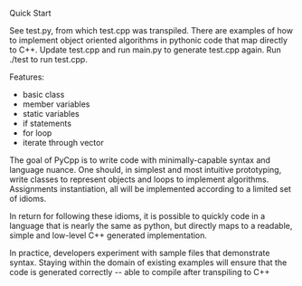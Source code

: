 
Quick Start

See test.py, from which test.cpp was 
transpiled. There are examples of how
to implement object oriented algorithms
in pythonic code that map directly to C++. 
Update test.cpp and run main.py to generate
test.cpp again. Run ./test to run test.cpp. 

Features:
- basic class
- member variables
- static variables
- if statements
- for loop
- iterate through vector

The goal of PyCpp is to write code with 
minimally-capable syntax and language nuance.
One should, in simplest and most intuitive
prototyping, write classes to represent objects
and loops to implement algorithms. Assignments
instantiation, all will be implemented 
according to a limited set of idioms.

In return for following these idioms, it is
possible to quickly code in a language that
is nearly the same as python, but directly
maps to a readable, simple and low-level
C++ generated implementation.

In practice, developers experiment with
sample files that demonstrate syntax. 
Staying within the domain of existing 
examples will ensure that the code is
generated correctly -- able to compile
after transpiling to C++ 
